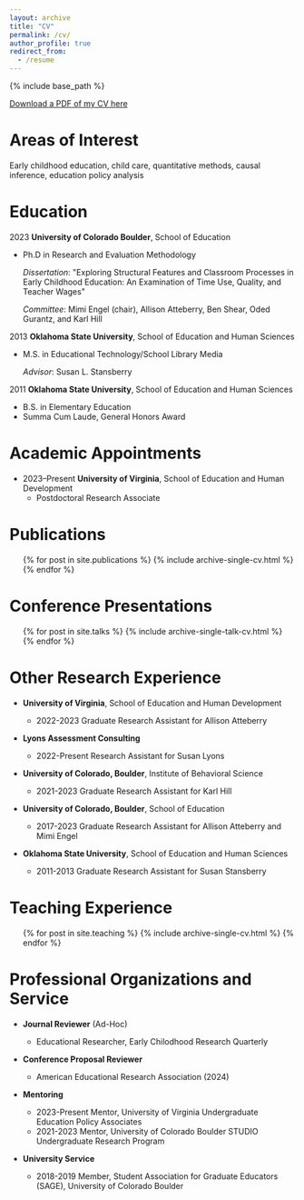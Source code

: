 ```yaml
---
layout: archive
title: "CV"
permalink: /cv/
author_profile: true
redirect_from:
  - /resume
---
```


{% include base_path %}

[Download a PDF of my CV here](http://hannahdenker.github.io/files/Denker_CV_2021_1013.pdf)

Areas of Interest
======
Early childhood education, child care, quantitative methods, causal inference, education policy analysis

Education
======
2023      <b>University of Colorado Boulder</b>, School of Education
  * Ph.D in Research and Evaluation Methodology
     
    <i>Dissertation</i>: "Exploring Structural Features and Classroom Processes in Early Childhood Education: An Examination of Time Use, Quality, and Teacher Wages"

    <i>Committee</i>: Mimi Engel (chair), Allison Atteberry, Ben Shear, Oded Gurantz, and Karl Hill
    
2013      <b>Oklahoma State University</b>, School of Education and Human Sciences
  * M.S. in Educational Technology/School Library Media

    <i>Advisor</i>: Susan L. Stansberry
    
2011      <b>Oklahoma State University</b>, School of Education and Human Sciences
  * B.S. in Elementary Education 
  * Summa Cum Laude, General Honors Award

Academic Appointments
======
* 2023–Present <b>University of Virginia</b>, School of Education and Human Development
  * Postdoctoral Research Associate

Publications
======
  <ul>{% for post in site.publications %}
    {% include archive-single-cv.html %}
  {% endfor %}</ul>

Conference Presentations
======
  <ul>{% for post in site.talks %}
    {% include archive-single-talk-cv.html %}
  {% endfor %}</ul>
    
Other Research Experience
======
* <b>University of Virginia</b>, School of Education and Human Development
  * 2022-2023    Graduate Research Assistant for Allison Atteberry

* <b>Lyons Assessment Consulting</b>
  * 2022-Present Research Assistant for Susan Lyons

* <b>University of Colorado, Boulder</b>, Institute of Behavioral Science
  * 2021-2023    Graduate Research Assistant for Karl Hill

* <b>University of Colorado, Boulder</b>, School of Education
  * 2017-2023    Graduate Research Assistant for Allison Atteberry and Mimi Engel

* <b>Oklahoma State University</b>, School of Education and Human Sciences
  * 2011-2013    Graduate Research Assistant for Susan Stansberry

Teaching Experience
======
  <ul>{% for post in site.teaching %}
    {% include archive-single-cv.html %}
  {% endfor %}</ul>

Professional Organizations and Service
======
* <b>Journal Reviewer</b> (Ad-Hoc)
  * Educational Researcher, Early Chilodhood Research Quarterly

* <b>Conference Proposal Reviewer</b>
  * American Educational Research Association (2024) 
 
* <b>Mentoring</b>
  * 2023-Present Mentor, University of Virginia Undergraduate Education Policy Associates
  * 2021-2023    Mentor, University of Colorado Boulder STUDIO Undergraduate Research Program 

* <b>University Service</b>
  * 2018-2019    Member, Student Association for Graduate Educators (SAGE), University of Colorado Boulder



